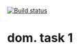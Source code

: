 [![Build status](https://ci.appveyor.com/api/projects/status/gf15q4a53168bah4/branch/master?svg=true)](https://ci.appveyor.com/project/Krylya/env/branch/master)

# dom. task 1